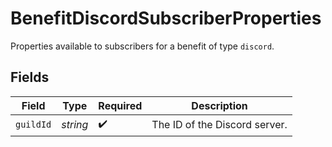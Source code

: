 # BenefitDiscordSubscriberProperties

Properties available to subscribers for a benefit of type `discord`.


## Fields

| Field                         | Type                          | Required                      | Description                   |
| ----------------------------- | ----------------------------- | ----------------------------- | ----------------------------- |
| `guildId`                     | *string*                      | :heavy_check_mark:            | The ID of the Discord server. |